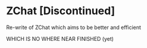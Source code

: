 # ZChat [Discontinued]
Re-write of ZChat which aims to be better and efficient 

WHICH IS NO WHERE NEAR FINISHED (yet)
